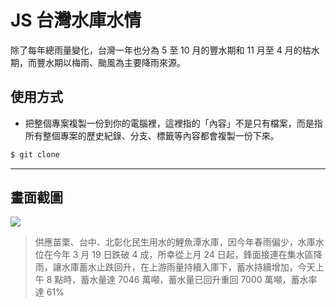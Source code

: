 # JS 台灣水庫水情

除了每年總雨量變化，台灣一年也分為 5 至 10 月的豐水期和 11 月至 4 月的枯水期，而豐水期以梅雨、颱風為主要降雨來源。

## 使用方式
- 把整個專案複製一份到你的電腦裡，這裡指的「內容」不是只有檔案，而是指所有整個專案的歷史紀錄、分支、標籤等內容都會複製一份下來。
```sh
$ git clone
```

----

## 畫面截圖
![](https://i.imgur.com/6iLy2NS.png)
> 供應苗栗、台中、北彰化民生用水的鯉魚潭水庫，因今年春雨偏少，水庫水位在今年 3 月 19 日跌破 4 成，所幸從上月 24 日起，鋒面接連在集水區降雨，讓水庫蓄水止跌回升，在上游雨量持續入庫下，蓄水持續增加，今天上午 8 點時，蓄水量達 7046 萬噸，蓄水量已回升重回 7000 萬噸，蓄水率達 61%
